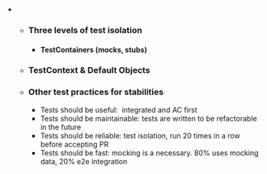 -
	- ### Three levels of test isolation
		- #### TestContainers (mocks, stubs)
	- ### TestContext & Default Objects
	- ### Other test practices for stabilities
		- Tests should be useful:  integrated and AC first
		- Tests should be maintainable: tests are written to be refactorable in the future
		- Tests should be reliable: test isolation, run 20 times in a row before accepting PR
		- Tests should be fast: mocking is a necessary. 80% uses mocking data, 20% e2e integration